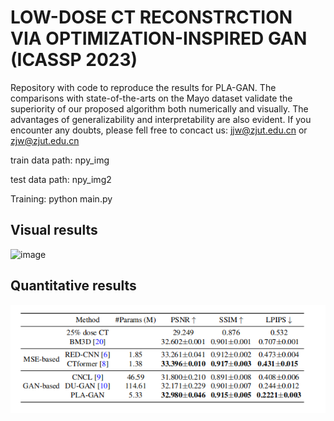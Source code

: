 # LOW-DOSE CT RECONSTRCTION VIA OPTIMIZATION-INSPIRED GAN (ICASSP 2023)
Repository with code to reproduce the results for PLA-GAN. The comparisons with state-of-the-arts on the Mayo dataset validate the superiority of our proposed algorithm both numerically and visually. The advantages of generalizability and interpretability are also evident. If you encounter any doubts, please fell free to concact us: jjw@zjut.edu.cn or zjw@zjut.edu.cn  

train data path: npy_img

test data path: npy_img2

Training: python main.py

## **Visual results**
![image](https://github.com/ZhengJianwei2/PLA-GAN/blob/main/image/comparsion2.png)  
## **Quantitative results**
<img src="https://github.com/ZhengJianwei2/PLA-GAN/blob/main/image/numerical.jpg" width="1000px">
